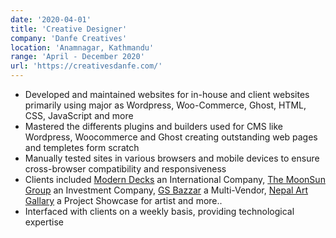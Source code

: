 ```yaml
---
date: '2020-04-01'
title: 'Creative Designer'
company: 'Danfe Creatives'
location: 'Anamnagar, Kathmandu'
range: 'April - December 2020'
url: 'https://creativesdanfe.com/'
---
```


- Developed and maintained websites for in-house and client websites primarily using major as Wordpress, Woo-Commerce, Ghost, HTML, CSS, JavaScript and more
- Mastered the differents plugins and builders used for CMS like Wordpress, Woocommerce and Ghost creating outstanding web pages and templetes form scratch
- Manually tested sites in various browsers and mobile devices to ensure cross-browser compatibility and responsiveness
- Clients included [Modern Decks](http://moderndecks.great-site.net/) an International Company, [The MoonSun Group](https://themoonsungroup.com/) an Investment Company, [GS Bazzar](https://gsonlinebazar.com/) a Multi-Vendor, [Nepal Art Gallary](http://nepalartgallery.great-site.net/) a Project Showcase for artist and more..
- Interfaced with clients on a weekly basis, providing technological expertise
